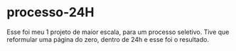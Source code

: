 # processo-24H
Esse foi meu 1 projeto de maior escala, para um processo seletivo. Tive que reformular uma página do zero, dentro de 24h e esse foi o resultado.

